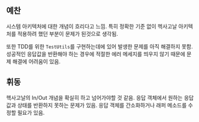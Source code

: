 ## 예찬

시스템 아키텍처에 대한 개념이 흐리다고 느낌. 특히 정확한 기준 없이 헥사고날 아키텍처를 적용하려 했던 부분이 문제가 된것으로 생각됨.

또한 TDD를 위한 `TestUtils`를 구현하는데에 있어 발생한 문제를 아직 해결하지 못함. 성공적인 응답값을 반환해야 하는 경우에 적절한 에러 메세지를 띄우지 않기 때문에 문제 해결에 어려움이 있음.

## 휘동

헥사고날의 In/Out 개념을 확실히 하고 넘어가야할 것 같음.
응답 객체에서 원하는 응답 값과 상태를 반환하지 못하는 문제가 있음.
응답 객체를 간소화하거나 래퍼 메소드를 수정할 필요가 있음.

